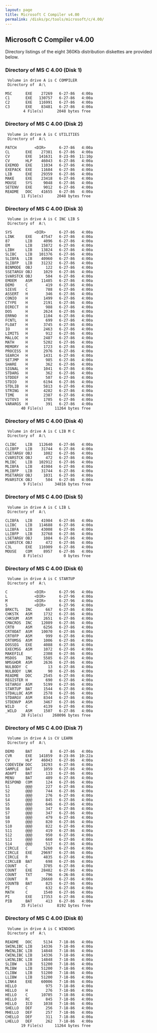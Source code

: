 ```yaml
---
layout: page
title: Microsoft C Compiler v4.00
permalink: /disks/pc/tools/microsoft/c/4.00/
---
```


Microsoft C Compiler v4.00
---

Directory listings of the eight 360Kb distribution diskettes are provided below.

### Directory of MS C 4.00 (Disk 1)

	 Volume in drive A is C COMPILER 
	 Directory of  A:\
	
	MSC      EXE    27269   6-27-86   4:00a
	C1       EXE   130757   6-27-86   4:00a
	C2       EXE   116991   6-27-86   4:00a
	C3       EXE    83481   6-27-86   4:00a
			4 File(s)      2048 bytes free

### Directory of MS C 4.00 (Disk 2)

	 Volume in drive A is C UTILITIES
	 Directory of  A:\
	
	PATCH        <DIR>      6-27-86   4:00a
	CL       EXE    27381   6-27-86   4:00a
	CV       EXE   141631   8-23-86  11:10p
	CV       HLP    46043   6-27-86   4:00a
	EXEMOD   EXE    11034   6-27-86   4:00a
	EXEPACK  EXE    11684   6-27-86   4:00a
	LIB      EXE    29359   6-27-86   4:00a
	MAKE     EXE    23418   6-27-86   4:00a
	MOUSE    SYS     9048   6-27-86   4:00a
	SETENV   EXE     9012   6-27-86   4:00a
	README   DOC    41655   6-27-86   4:00a
		   11 File(s)      2048 bytes free

### Directory of MS C 4.00 (Disk 3)

	 Volume in drive A is C INC LIB S
	 Directory of  A:\
	
	SYS          <DIR>      6-27-86   4:00a
	LINK     EXE    47547   6-27-86   4:00a
	87       LIB     4096   6-27-86   4:00a
	EM       LIB    15872   6-27-86   4:00a
	LIBH     LIB    13824   6-27-86   4:00a
	SLIBC    LIB   101376   6-27-86   4:00a
	SLIBFA   LIB    40960   6-27-86   4:00a
	SLIBFP   LIB    31232   6-27-86   4:00a
	BINMODE  OBJ      122   6-27-86   4:00a
	SSETARGV OBJ     1029   6-27-86   4:00a
	SVARSTCK OBJ      504   6-27-86   4:00a
	EMOEM    ASM    11485   6-27-86   4:00a
	DEMO     C        419   6-27-86   4:00a
	SIEVE    C        788   6-27-86   4:00a
	ASSERT   H        346   6-27-86   4:00a
	CONIO    H       1499   6-27-86   4:00a
	CTYPE    H       2191   6-27-86   4:00a
	DIRECT   H        988   6-27-86   4:00a
	DOS      H       2624   6-27-86   4:00a
	ERRNO    H       1104   6-27-86   4:00a
	FCNTL    H        699   6-27-86   4:00a
	FLOAT    H       3745   6-27-86   4:00a
	IO       H       2463   6-27-86   4:00a
	LIMITS   H        912   6-27-86   4:00a
	MALLOC   H       2487   6-27-86   4:00a
	MATH     H       5202   6-27-86   4:00a
	MEMORY   H       1723   6-27-86   4:00a
	PROCESS  H       2976   6-27-86   4:00a
	SEARCH   H       1431   6-27-86   4:00a
	SETJMP   H        985   6-27-86   4:00a
	SHARE    H        362   6-27-86   4:00a
	SIGNAL   H       1041   6-27-86   4:00a
	STDARG   H        362   6-27-86   4:00a
	STDDEF   H        507   6-27-86   4:00a
	STDIO    H       6194   6-27-86   4:00a
	STDLIB   H       5813   6-27-86   4:00a
	STRING   H       4282   6-27-86   4:00a
	TIME     H       2387   6-27-86   4:00a
	V2TOV3   H       1705   6-27-86   4:00a
	VARARGS  H        391   6-27-86   4:00a
		   40 File(s)     11264 bytes free

### Directory of MS C 4.00 (Disk 4)

	 Volume in drive A is C LIB M C  
	 Directory of  A:\
	
	CLIBC    LIB   112640   6-27-86   4:00a
	CLIBFP   LIB    31744   6-27-86   4:00a
	CSETARGV OBJ     1082   6-27-86   4:00a
	CVARSTCK OBJ      472   6-27-86   4:00a
	MLIBC    LIB   102912   6-27-86   4:00a
	MLIBFA   LIB    41984   6-27-86   4:00a
	MLIBFP   LIB    31744   6-27-86   4:00a
	MSETARGV OBJ     1031   6-27-86   4:00a
	MVARSTCK OBJ      504   6-27-86   4:00a
			9 File(s)     34816 bytes free

### Directory of MS C 4.00 (Disk 5)

	 Volume in drive A is C LIB L    
	 Directory of  A:\
	
	CLIBFA   LIB    41984   6-27-86   4:00a
	LLIBC    LIB   114688   6-27-86   4:00a
	LLIBFA   LIB    43008   6-27-86   4:00a
	LLIBFP   LIB    32768   6-27-86   4:00a
	LSETARGV OBJ     1084   6-27-86   4:00a
	LVARSTCK OBJ      472   6-27-86   4:00a
	C3L      EXE   116909   6-27-86   4:00a
	MOUSE    COM     8957   6-27-86   4:00a
			8 File(s)         0 bytes free

### Directory of MS C 4.00 (Disk 6)

	 Volume in drive A is C STARTUP  
	 Directory of  A:\
	
	C            <DIR>      6-27-96   4:00a
	L            <DIR>      6-27-96   4:00a
	M            <DIR>      6-27-96   4:00a
	S            <DIR>      6-27-96   4:00a
	BRKCTL   INC      667   6-27-86   4:00a
	CHKSTK   ASM     1732   6-27-86   4:00a
	CHKSUM   ASM     2651   6-27-86   4:00a
	CMACROS  INC    12089   6-27-86   4:00a
	CRT0     ASM     6256   6-27-86   4:00a
	CRT0DAT  ASM    10070   6-27-86   4:00a
	CRT0FP   ASM      999   6-27-86   4:00a
	CRT0MSG  ASM     1006   6-27-86   4:00a
	DOSSEG   EXE     4088   6-27-86   4:00a
	EXECMSG  ASM     1072   6-27-86   4:00a
	MAKEFILE         2308   6-27-86   4:00a
	MSDOS    INC     5585   6-27-86   4:00a
	NMSGHDR  ASM     2636   6-27-86   4:00a
	NULBODY  C         13   6-27-86   4:00a
	NULBODY  LNK       90   6-27-86   4:00a
	README   DOC     2545   6-27-86   4:00a
	REGISTER H        690   6-27-86   4:00a
	SETARGV  ASM     5199   6-27-86   4:00a
	STARTUP  BAT     1544   6-27-86   4:00a
	STDALLOC ASM     2578   6-27-86   4:00a
	STDARGV  ASM     8344   6-27-86   4:00a
	STDENVP  ASM     3467   6-27-86   4:00a
	WILD     C       4139   6-27-86   4:00a
	_WILD    ASM     1507   6-27-86   4:00a
		   28 File(s)    260096 bytes free

### Directory of MS C 4.00 (Disk 7)

	 Volume in drive A is CV LEARN   
	 Directory of  A:\
	
	DEMO     BAT        8   6-27-86   4:00a
	CVR      EXE   141859   8-23-86  10:22a
	CV       HLP    46043   6-27-86   4:00a
	CODEVIEW DOC    18293   6-27-86   4:00a
	SAMPLE   BAT     1059   6-27-86   4:00a
	ADAPT    BAT      133   6-27-86   4:00a
	MENU     BAT      489   6-27-86   4:00a
	RESPOND  COM      124   6-27-86   4:00a
	S1       @@@      227   6-27-86   4:00a
	S2       @@@      744   6-27-86   4:00a
	S3       @@@      276   6-27-86   4:00a
	S4       @@@      845   6-27-86   4:00a
	S5       @@@      646   6-27-86   4:00a
	S6       @@@      347   6-27-86   4:00a
	S7       @@@      347   6-27-86   4:00a
	S8       @@@      479   6-27-86   4:00a
	S9       @@@      820   6-27-86   4:00a
	S10      @@@      822   6-27-86   4:00a
	S11      @@@      419   6-27-86   4:00a
	S12      @@@      950   6-27-86   4:00a
	S13      @@@      660   6-27-86   4:00a
	S14      @@@      517   6-27-86   4:00a
	CIRCLE   C       5260   6-27-86   4:00a
	CIRCLE   EXE    29697   6-27-86   4:00a
	CIRCLE   R       4835   6-27-86   4:00a
	CIRCLEB  BAT      698   6-27-86   4:00a
	COUNT    C       3705   6-27-86   4:00a
	COUNT    EXE    28482   6-27-86   4:00a
	COUNT    TXT      796   6-26-86   4:00a
	COUNT    R      26660   6-27-86   4:00a
	COUNTB   BAT      825   6-27-86   4:00a
	PI       C        632   6-27-86   4:00a
	MATH     C       1540   6-27-86   4:00a
	PI       EXE    17353   6-27-86   4:00a
	PIB      BAT      413   6-27-86   4:00a
		   35 File(s)      8192 bytes free

### Directory of MS C 4.00 (Disk 8)

	 Volume in drive A is C WINDOWS  
	 Directory of  A:\
	
	README   DOC     5134   7-18-86   4:00a
	SWINLIBC LIB    14336   7-18-86   4:00a
	MWINLIBC LIB    14848   7-18-86   4:00a
	CWINLIBC LIB    14336   7-18-86   4:00a
	LWINLIBC LIB    14848   7-18-86   4:00a
	SLIBW    LIB    51200   7-18-86   4:00a
	MLIBW    LIB    51200   7-18-86   4:00a
	CLIBW    LIB    51200   7-18-86   4:00a
	LLIBW    LIB    51200   7-18-86   4:00a
	LINK4    EXE    60006   7-18-86   4:00a
	HELLO             975   7-18-86   4:00a
	HELLO    H        276   7-18-86   4:00a
	HELLO    C      10705   7-18-86   4:00a
	HELLO    RC       845   7-18-86   4:00a
	HELLO    ICO     1038   7-18-86   4:00a
	SHELLO   DEF      256   7-18-86   4:00a
	MHELLO   DEF      257   7-18-86   4:00a
	CHELLO   DEF      311   7-18-86   4:00a
	LHELLO   DEF      262   7-18-86   4:00a
		   19 File(s)     11264 bytes free
